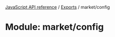 [JavaScript API reference](../README) / [Exports](../modules) / market/config

# Module: market/config
